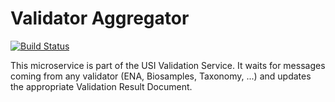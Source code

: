 # Validator Aggregator
[![Build Status](https://travis-ci.org/EMBL-EBI-SUBS/validator-aggregator.svg?branch=master)](https://travis-ci.org/EMBL-EBI-SUBS/validator-aggregator)

This microservice is part of the USI Validation Service. It waits for messages coming from any validator (ENA, Biosamples, Taxonomy, ...) and updates the appropriate Validation Result Document.